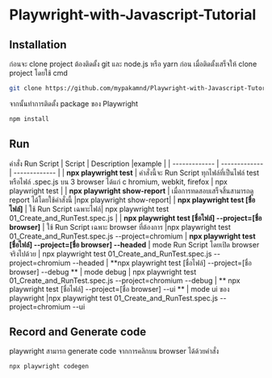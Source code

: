 # Playwright-with-Javascript-Tutorial

## Installation

ก่อนจะ clone project ต้องติดตั้ง git และ node.js หรือ yarn ก่อน เมื่อติดตั้งเสร็จให้ clone project โดยใช้ cmd

```bash
git clone https://github.com/mypakamnd/Playwright-with-Javascript-Tutorial.git
```

จากนั้นทำการติดตั้ง package ของ Playwright

```bash
npm install
```

## Run

คำสั่ง Run Script
| Script | Description |example |
| ------------- | ------------- | ------------- |
| **npx playwright test** | คำสั่งนี้จะ Run Script ทุกไฟล์ที่เป็นไฟล์ test หรือไฟล์ .spec.js บน 3 browser ได้แก่ c hromium, webkit, firefox | npx playwright test |
| **npx playwright show-report** | เมื่อการทดสอบเสร็จสิ้นสามารถดู report ได้โดยใช้คำสั่งนี้ |npx playwright show-report|
| **npx playwright test [ชื่อไฟล์]** | ใช้ Run Script เฉพาะไฟล์| npx playwright test 01_Create_and_RunTest.spec.js |
| **npx playwright test [ชื่อไฟล์] --project=[ชื่อ browser]** | ใช้ Run Script เฉพาะ browser ที่ต้องการ |npx playwright test 01_Create_and_RunTest.spec.js --project=chromium
| **npx playwright test [ชื่อไฟล์] --project=[ชื่อ browser] --headed** | mode Run Script โดยเปิด browser จริงไปด้วย | npx playwright test 01_Create_and_RunTest.spec.js --project=chromium --headed
| **npx playwright test [ชื่อไฟล์] --project=[ชื่อ browser] --debug ** | mode debug | npx playwright test 01_Create_and_RunTest.spec.js --project=chromium --debug
| ** npx playwright test [ชื่อไฟล์] --project=[ชื่อ browser] --ui ** | mode ui ของ playwright |npx playwright test 01_Create_and_RunTest.spec.js --project=chromium --ui

## Record and Generate code

playwright สามารถ generate code จากการคลิกบน browser ได้ด้วยคำสั่ง

```bash
npx playwright codegen
```
